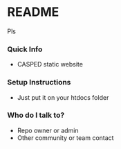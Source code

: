 # README #

Pls

### Quick Info ###

* CASPED static website

### Setup Instructions ###

* Just put it on your htdocs folder

### Who do I talk to? ###

* Repo owner or admin
* Other community or team contact